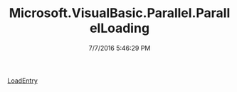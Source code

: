 ﻿---
title: Microsoft.VisualBasic.Parallel.ParallelLoading
date: 7/7/2016 5:46:29 PM
---

[LoadEntry](T-Microsoft.VisualBasic.Parallel.ParallelLoading.LoadEntry.html)
